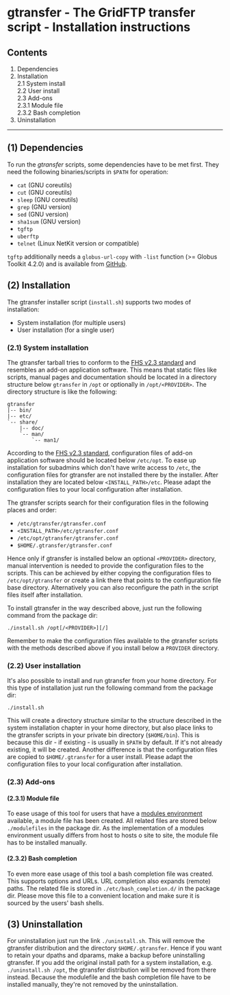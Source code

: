 # gtransfer - The GridFTP transfer script - Installation instructions #

## Contents ##

1. Dependencies
2. Installation  
    2.1	System install  
    2.2	User install  
    2.3 Add-ons  
        2.3.1 Module file  
        2.3.2 Bash completion
3. Uninstallation

****

## (1) Dependencies ##

To run the _gtransfer_ scripts, some dependencies have to be met first. They
need the following binaries/scripts in `$PATH` for operation:

* `cat` (GNU coreutils)
* `cut` (GNU coreutils)
* `sleep` (GNU coreutils)
* `grep` (GNU version)
* `sed` (GNU version)
* `sha1sum` (GNU version)
* `tgftp`
* `uberftp`
* `telnet` (Linux NetKit version or compatible)

`tgftp` additionally needs a `globus-url-copy` with `-list` function (>= Globus
Toolkit 4.2.0) and is available from [GitHub].

[GitHub]: https://github.com/fr4nk5ch31n3r/tgftp/

## (2) Installation ##

The gtransfer installer script (`install.sh`) supports two modes of
installation:

* System installation (for multiple users)
* User installation (for a single user)

### (2.1) System installation ###

The gtransfer tarball tries to conform to the [FHS v2.3 standard] and resembles
an add-on application software. This means that static files like scripts,
manual pages and documentation should be located in a directory structure below
`gtransfer` in `/opt` or optionally in `/opt/<PROVIDER>`. The directory
structure is like the following:

```
gtransfer
|-- bin/
|-- etc/
`-- share/
    |-- doc/
    `-- man/
        `-- man1/
```

According to the [FHS v2.3 standard], configuration files of add-on application
software should be located below `/etc/opt`. To ease up installation for
subadmins which don't have write access to `/etc`, the configuration files for
gtransfer are not installed there by the installer. After installation they are
located below `<INSTALL_PATH>/etc`. Please adapt the configuration files to your
local configuration after installation.

The gtransfer scripts search for their configuration files in the following
places and order:

* `/etc/gtransfer/gtransfer.conf`
* `<INSTALL_PATH>/etc/gtransfer.conf`
* `/etc/opt/gtransfer/gtransfer.conf`
* `$HOME/.gtransfer/gtransfer.conf`

Hence only if gtransfer is installed below an optional `<PROVIDER>` directory,
manual intervention is needed to provide the configuration files to the scripts.
This can be achieved by either copying the configuration files to
`/etc/opt/gtransfer` or create a link there that points to the configuration
file base directory. Alternatively you can also reconfigure the path in the
script files itself after installation.

To install gtransfer in the way described above, just run the following command
from the package dir:

```
./install.sh /opt[/<PROVIDER>][/]
```

Remember to make the configuration files available to the gtransfer scripts with
the methods described above if you install below a `PROVIDER` directory.

[FHS v2.3 standard]: http://www.pathname.com/fhs/pub/fhs-2.3.html

### (2.2) User installation ###

It's also possible to install and run gtransfer from your home directory. For
this type of installation just run the following command from the package dir:

```
./install.sh
```

This will create a directory structure similar to the structure described in the
system installation chapter in your home directory, but also place links to the
gtransfer scripts in your private bin directory (`$HOME/bin`). This is because
this dir - if existing - is usually in `$PATH` by default. If it's not already
existing, it will be created. Another difference is that the configuration files
are copied to `$HOME/.gtransfer` for a user install. Please adapt the
configuration files to your local configuration after installation.


### (2.3) Add-ons ###


#### (2.3.1) Module file ####

To ease usage of this tool for users that have a [modules environment]
available, a module file has been created. All related files are stored below
`./modulefiles` in the package dir. As the implementation of a modules
environment usually differs from host to hosts o site to site, the module file
has to be installed manually.

[modules environment]: http://en.wikipedia.org/wiki/Modules_Environment

#### (2.3.2) Bash completion ####

To even more ease usage of this tool a bash completion file was created. This
supports options and URLs. URL completion also expands (remote) paths. The
related file is stored in `./etc/bash_completion.d/` in the package dir. Please
move this file to a convenient location and make sure it is sourced by the
users' bash shells.

## (3) Uninstallation ##

For uninstallation just run the link `./uninstall.sh`. This will remove the
gtransfer distribution and the directory `$HOME/.gtransfer`. Hence if you want
to retain your dpaths and dparams, make a backup before uninstalling gtransfer.
If you add the original install path for a system installation, e.g.
`./uninstall.sh /opt`, the gtransfer distribution will be removed from there
instead. Because the modulefile and the bash completion file have to be
installed manually, they're not removed by the uninstallation.

